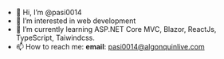 - 👋 Hi, I’m @pasi0014
- 👀 I’m interested in web development 
- 🌱 I’m currently learning ASP.NET Core MVC, Blazor, ReactJs, TypeScript, Taiwindcss. 
- 📫 How to reach me: **email**: pasi0014@algonquinlive.com
